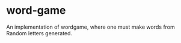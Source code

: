 # word-game
An implementation of wordgame, where one must make words from Random letters generated.

